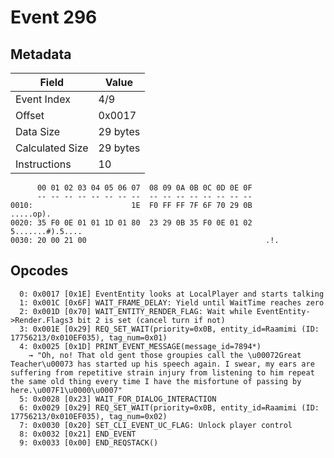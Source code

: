 # Event 296

## Metadata

| Field           | Value    |
|-----------------|----------|
| Event Index     | 4/9      |
| Offset          | 0x0017   |
| Data Size       | 29 bytes |
| Calculated Size | 29 bytes |
| Instructions    | 10       |

```
      00 01 02 03 04 05 06 07  08 09 0A 0B 0C 0D 0E 0F
      -- -- -- -- -- -- -- --  -- -- -- -- -- -- -- --
0010:                      1E  F0 FF FF 7F 6F 70 29 0B         .....op).
0020: 35 F0 0E 01 01 1D 01 80  23 29 0B 35 F0 0E 01 02  5.......#).5....
0030: 20 00 21 00                                        .!.            
```

## Opcodes

```
  0: 0x0017 [0x1E] EventEntity looks at LocalPlayer and starts talking
  1: 0x001C [0x6F] WAIT_FRAME_DELAY: Yield until WaitTime reaches zero
  2: 0x001D [0x70] WAIT_ENTITY_RENDER_FLAG: Wait while EventEntity->Render.Flags3 bit 2 is set (cancel turn if not)
  3: 0x001E [0x29] REQ_SET_WAIT(priority=0x0B, entity_id=Raamimi (ID: 17756213/0x010EF035), tag_num=0x01)
  4: 0x0025 [0x1D] PRINT_EVENT_MESSAGE(message_id=7894*)
    → "Oh, no! That old gent those groupies call the \u00072Great Teacher\u00073 has started up his speech again. I swear, my ears are suffering from repetitive strain injury from listening to him repeat the same old thing every time I have the misfortune of passing by here.\u007F1\u0000\u0007"
  5: 0x0028 [0x23] WAIT_FOR_DIALOG_INTERACTION
  6: 0x0029 [0x29] REQ_SET_WAIT(priority=0x0B, entity_id=Raamimi (ID: 17756213/0x010EF035), tag_num=0x02)
  7: 0x0030 [0x20] SET_CLI_EVENT_UC_FLAG: Unlock player control
  8: 0x0032 [0x21] END_EVENT
  9: 0x0033 [0x00] END_REQSTACK()
```
